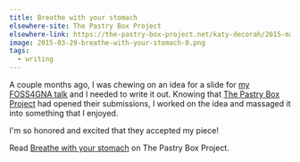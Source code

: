 ```yaml
---
title: Breathe with your stomach
elsewhere-site: The Pastry Box Project
elsewhere-link: https://the-pastry-box-project.net/katy-decorah/2015-march-29
image: 2015-03-29-breathe-with-your-stomach-0.png
tags:
  - writing
---
```


A couple months ago, I was chewing on an idea for a slide for [my FOSS4GNA talk](/code/writing-for-everyone/) and I needed to write it out. Knowing that [The Pastry Box Project](https://the-pastry-box-project.net/) had opened their submissions, I worked on the idea and massaged it into something that I enjoyed.

I'm so honored and excited that they accepted my piece!

Read [Breathe with your stomach](https://the-pastry-box-project.net/katy-decorah/2015-march-29) on The Pastry Box Project.
